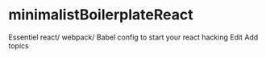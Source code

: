 # minimalistBoilerplateReact
Essentiel react/ webpack/ Babel config to start your react hacking Edit Add topics
